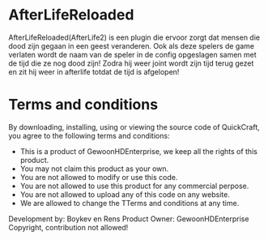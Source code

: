 # AfterLifeReloaded
AfterLifeReloaded(AfterLife2) is een plugin die ervoor zorgt dat mensen die dood zijn gegaan in een geest veranderen. Ook als deze spelers de game verlaten wordt de naam van de speler in de config opgeslagen samen met de tijd die ze nog dood zijn! Zodra hij weer joint wordt zijn tijd terug gezet en zit hij weer in afterlife totdat de tijd is afgelopen!

# Terms and conditions

By downloading, installing, using or viewing the source code of QuickCraft, you agree to the following terms and conditions:

- This is a product of GewoonHDEnterprise, we keep all the rights of this product.
- You may not claim this product as your own.
- You are not allowed to modify or use this code.
- You are not allowed to use this product for any commercial perpose.
- You are not allowed to upload any of this code on any website.
- We are allowed to change the TTerms and conditions at any time.




Development by: Boykev en Rens
Product Owner: GewoonHDEnterprise 
Copyright, contribution not allowed!
